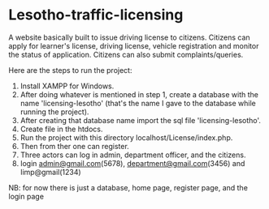 # Lesotho-traffic-licensing

A website basically built to issue driving license to citizens. Citizens can apply for learner's license, driving license, vehicle registration and monitor the status of application. Citizens can also submit complaints/queries.

Here are the steps to run the project:
1. Install XAMPP for Windows.
2. After doing whatever is mentioned in step 1, create a database with the name 'licensing-lesotho' (that's the name I gave to the database while
   running the project).
3. After creating that database name import the sql file 'licensing-lesotho'.
4. Create file in the htdocs.
5. Run the project  with this directory localhost/License/index.php.
6. Then from ther one can register.
7. Three actors can log in admin, department officer, and the citizens.
8. login admin@gmail.com(5678), department@gmail.com(3456) and limp@gmail(1234)

NB: for now there is just a database, home page, register page, and the login page
